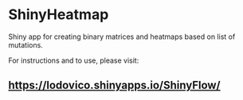 # ShinyHeatmap

Shiny app for creating binary matrices and heatmaps based on list of mutations.

For instructions and to use, please visit:

##  https://lodovico.shinyapps.io/ShinyFlow/

